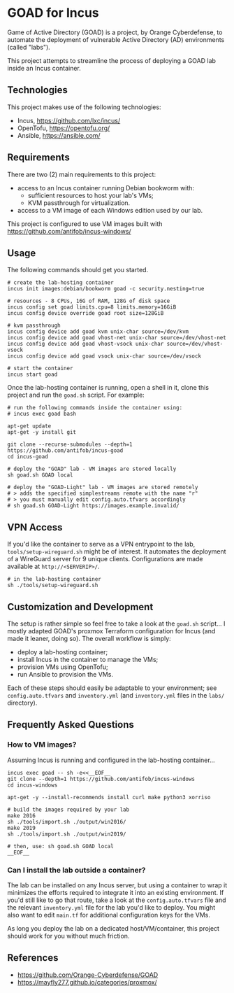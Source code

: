 # GOAD for Incus

Game of Active Directory (GOAD) is a project, by Orange Cyberdefense, to
automate the deployment of vulnerable Active Directory (AD) environments
(called "labs").

This project attempts to streamline the process of deploying a GOAD lab
inside an Incus container.


## Technologies

This project makes use of the following technologies:

- Incus, https://github.com/lxc/incus/
- OpenTofu, https://opentofu.org/
- Ansible, https://ansible.com/


## Requirements

There are two (2) main requirements to this project:

- access to an Incus container running Debian bookworm with:
  - sufficient resources to host your lab's VMs;
  - KVM passthrough for virtualization.
- access to a VM image of each Windows edition used by our lab.

This project is configured to use VM images built with
https://github.com/antifob/incus-windows/


## Usage

The following commands should get you started.

```
# create the lab-hosting container
incus init images:debian/bookworm goad -c security.nesting=true

# resources - 8 CPUs, 16G of RAM, 128G of disk space
incus config set goad limits.cpu=8 limits.memory=16GiB
incus config device override goad root size=128GiB

# kvm passthrough
incus config device add goad kvm unix-char source=/dev/kvm
incus config device add goad vhost-net unix-char source=/dev/vhost-net
incus config device add goad vhost-vsock unix-char source=/dev/vhost-vsock
incus config device add goad vsock unix-char source=/dev/vsock

# start the container
incus start goad
```

Once the lab-hosting container is running, open a shell in it, clone
this project and run the `goad.sh` script.
For example:

```
# run the following commands inside the container using:
# incus exec goad bash

apt-get update
apt-get -y install git

git clone --recurse-submodules --depth=1 https://github.com/antifob/incus-goad
cd incus-goad

# deploy the "GOAD" lab - VM images are stored locally
sh goad.sh GOAD local

# deploy the "GOAD-Light" lab - VM images are stored remotely
# > adds the specified simplestreams remote with the name "r"
# > you must manually edit config.auto.tfvars accordingly
# sh goad.sh GOAD-Light https://images.example.invalid/
```


## VPN Access

If you'd like the container to serve as a VPN entrypoint to the lab,
`tools/setup-wireguard.sh` might be of interest. It automates the
deployment of a WireGuard server for 9 unique clients. Configurations
are made available at `http://<SERVERIP>/`.

```
# in the lab-hosting container
sh ./tools/setup-wireguard.sh
```


## Customization and Development

The setup is rather simple so feel free to take a look at the `goad.sh`
script... I mostly adapted GOAD's proxmox Terraform configuration for
Incus (and made it leaner, doing so). The overall workflow is simply:

- deploy a lab-hosting container;
- install Incus in the container to manage the VMs;
- provision VMs using OpenTofu;
- run Ansible to provision the VMs.

Each of these steps should easily be adaptable to your environment; see
`config.auto.tfvars` and `inventory.yml` (and `inventory.yml` files in
the `labs/` directory).


## Frequently Asked Questions

### How to VM images?

Assuming Incus is running and configured in the lab-hosting container...

```
incus exec goad -- sh -e<<__EOF__
git clone --depth=1 https://github.com/antifob/incus-windows
cd incus-windows

apt-get -y --install-recommends install curl make python3 xorriso

# build the images required by your lab
make 2016
sh ./tools/import.sh ./output/win2016/
make 2019
sh ./tools/import.sh ./output/win2019/

# then, use: sh goad.sh GOAD local
__EOF__
```

### Can I install the lab outside a container?

The lab can be installed on any Incus server, but using a container to
wrap it minimizes the efforts required to integrate it into an existing
environment. If you'd still like to go that route, take a look at the
`config.auto.tfvars` file and the relevant `inventory.yml` file for the
lab you'd like to deploy. You might also want to edit `main.tf` for
additional configuration keys for the VMs.

As long you deploy the lab on a dedicated host/VM/container, this
project should work for you without much friction.


## References

- https://github.com/Orange-Cyberdefense/GOAD
- https://mayfly277.github.io/categories/proxmox/
